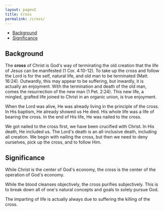```yaml
---
layout: pagev2
title: Cross
permalink: /cross/
---
```

- [Background](#background)
- [Significance](#significance)

## Background

The **cross** of Christ is God's way of terminating the old creation that the life of Jesus can be manifested (1 Cor. 4:10-12). To take up the cross and follow the Lord is for the self, natural life, and old man to be terminated (Matt. 16:24). Outwardly, this may appear to be suffering, but inwardly, it is actually an enjoyment. With the termination and death of the old man, comes the resurrection of the new man (1 Pet. 2:24). This new life, a mingled, grafted life joined to Christ in an organic union, is true enjoyment.

When the Lord was alive, He was already living in the principle of the cross. In His baptism, He already showed us He died. His whole life was a life of bearing the cross. In the end of His life, He was nailed to the cross. 

We got nailed to the cross first, we have been crucified with Christ. In His death, He included us. The Lord's death is an all-inclusive death, including all creation. We begin with nailing the cross, but then we need to deny ourselves, pick up the cross, and to follow Him.

## Significance

While Christ is the center of God's economy, the cross is the center of the operation of God's economy. 

While the blood cleanses objectively, the cross purifies subjectively. This is to break down all of one's natural concepts and goals to solely pursue God. 

The imparting of life is actually always due to suffering the killing of the cross.